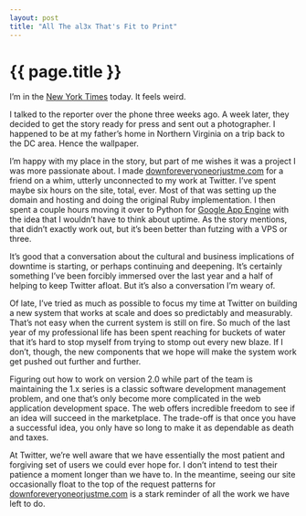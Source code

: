 ```yaml
---
layout: post
title: "All The al3x That's Fit to Print"
---
```


{{ page.title }}
================

I’m in the [New York Times](http://www.nytimes.com/2008/07/06/technology/06outage.html) today. It feels weird.

I talked to the reporter over the phone three weeks ago. A week later, they decided to get the story ready for press and sent out a photographer. I happened to be at my father’s home in Northern Virginia on a trip back to the DC area. Hence the wallpaper.

I’m happy with my place in the story, but part of me wishes it was a project I was more passionate about. I made [downforeveryoneorjustme.com](http://downforeveryoneorjustme.com/) for a friend on a whim, utterly unconnected to my work at Twitter. I’ve spent maybe six hours on the site, total, ever. Most of that was setting up the domain and hosting and doing the original Ruby implementation. I then spent a couple hours moving it over to Python for [Google App Engine](http://appengine.google.com/) with the idea that I wouldn’t have to think about uptime. As the story mentions, that didn’t exactly work out, but it’s been better than futzing with a VPS or three.

It’s good that a conversation about the cultural and business implications of downtime is starting, or perhaps continuing and deepening. It’s certainly something I’ve been forcibly immersed over the last year and a half of helping to keep Twitter afloat. But it’s also a conversation I’m weary of.

Of late, I’ve tried as much as possible to focus my time at Twitter on building a new system that works at scale and does so predictably and measurably. That’s not easy when the current system is still on fire. So much of the last year of my professional life has been spent reaching for buckets of water that it’s hard to stop myself from trying to stomp out every new blaze. If I don’t, though, the new components that we hope will make the system work get pushed out further and further.

Figuring out how to work on version 2.0 while part of the team is maintaining the 1.x series is a classic software development management problem, and one that’s only become more complicated in the web application development space. The web offers incredible freedom to see if an idea will succeed in the marketplace. The trade-off is that once you have a successful idea, you only have so long to make it as dependable as death and taxes.

At Twitter, we’re well aware that we have essentially the most patient and forgiving set of users we could ever hope for. I don’t intend to test their patience a moment longer than we have to. In the meantime, seeing our site occasionally float to the top of the request patterns for [downforeveryoneorjustme.com](http://downforeveryoneorjustme.com/) is a stark reminder of all the work we have left to do.
